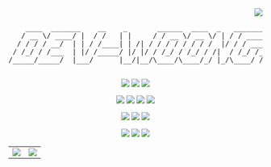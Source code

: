 <div align=right>
    <a href="https://hits.seeyoufarm.com"><img src="https://hits.seeyoufarm.com/api/count/incr/badge.svg?url=https%3A%2F%2Fgithub.com%2Fdev-woong&count_bg=%234778BE&title_bg=%23555555&icon=&icon_color=%23E7E7E7&title=Profile+Viewers&edge_flat=true"/></a>
</div>

<div align=center>
<pre>
    ____  _______    __    _       ______  ____  _   ________          
   / __ \/ ____/ |  / /   | |     / / __ \/ __ \/ | / / ____/ __    __ 
  / / / / __/  | | / /____| | /| / / / / / / / /  |/ / / ____/ /___/ /_
 / /_/ / /___  | |/ /_____/ |/ |/ / /_/ / /_/ / /|  / /_/ /_  __/_  __/
/_____/_____/  |___/      |__/|__/\____/\____/_/ |_/\____/ /_/   /_/   

</pre>

<img src="https://img.shields.io/badge/.NET Core-512BD4?style=flat-square&logo=dotnet&logoColor=white"/></a>
<img src="https://img.shields.io/badge/C%20Sharp-239120?style=flat-square&logo=csharp&logoColor=white"/></a>
<img src="https://img.shields.io/badge/Unity-FFFFFF?style=flat-square&logo=unity&logoColor=black"/></a>

<img src="https://img.shields.io/badge/Git-F05032?style=flat-square&logo=git&logoColor=white"/></a>
<img src="https://img.shields.io/badge/Github-181717?style=flat-square&logo=github&logoColor=white"/></a>
<img src="https://img.shields.io/badge/SourceTree-0052CC?style=flat-square&logo=sourcetree&logoColor=white"/></a>
<img src="https://img.shields.io/badge/GitKraken-179287?style=flat-square&logo=gitkraken&logoColor=white"/></a>

<img src="https://img.shields.io/badge/Mac%20OS-333333?style=flat-square&logo=apple&logoColor=white"/><a/>
<img src="https://img.shields.io/badge/Linux-DC8634?style=flat-square&logo=linux&logoColor=white"/><a/>
<img src="https://img.shields.io/badge/Windows-0078D6?style=flat-square&logo=Windows&logoColor=white"/></a>

<img src="https://img.shields.io/badge/Jetbrains%20Rider-000000?style=flat-square&logo=rider&logoColor=white"/></a>
<img src="https://img.shields.io/badge/Visual Studio-5C2D91?style=flat-square&logo=VisualStudio&logoColor=white"/></a>
<img src="https://img.shields.io/badge/Visual Studio Code-007ACC?style=flat-square&logo=VisualStudioCode&logoColor=white"/></a>

<table>
    <tr>
        <td>
            <img src="https://github-readme-stats.vercel.app/api?username=dev-woong&show_icons=true&theme=gotham&exclude_repo=Awesome-Profile-README-templates,Study-Notes,Test-Foam,Mac-Settings,dev-woong,dev-woong.github.io"/></a>
        </td>
        <td>
            <img src="https://github-readme-stats.vercel.app/api/top-langs/?username=dev-woong&layout=compact&theme=gotham&exclude_repo=Awesome-Profile-README-templates,Study-Notes,Test-Foam,Mac-Settings,dev-woong,dev-woong.github.io"/></a>
        </td>
    </tr>
</table>

<!--<a href="https://dev-woong.io"><img src="https://img.shields.io/badge/Blog -00C7B7?style=for-the-badge&logo=hugo&logoColor=white"/></a>-->

<!--
**coldwoong/coldwoong** is a ✨ _special_ ✨ repository because its `README.md` (this file) appears on your GitHub profile.

Here are some ideas to get you started:

- 🔭 I’m currently working on ...
- 🌱 I’m currently learning ...
- 👯 I’m looking to collaborate on ...
- 🤔 I’m looking for help with ...
- 💬 Ask me about ...
- 📫 How to reach me: ...
- 😄 Pronouns: ...
- ⚡ Fun fact: ...
-->
</div>
